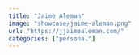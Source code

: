 ```yaml
---
title: "Jaime Aleman"
image: "showcase/jaime-aleman.png"
url: "https://jjaimealeman.com/"
categories: ["personal"]
---
```

